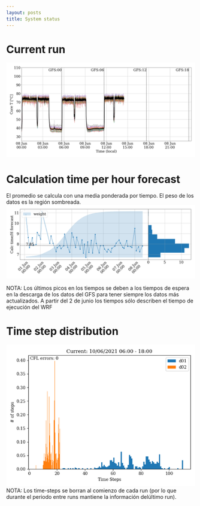 ```yaml
---
layout: posts
title: System status
---
```


# Current run
<img class="post__img cores" src="/assets/images/temp.png">


# Calculation time per hour forecast
El promedio se calcula con una media ponderada por tiempo. El peso de los datos es la región sombreada. 
<img class="post__img cores" src="/assets/images/time_run.png">

NOTA: Los últimos picos en los tiempos se deben a los tiempos de espera en la descarga de los datos del GFS para tener siempre los datos más actualizados. A partir del 2 de junio los tiempos sólo describen el tiempo de ejecución del WRF


# Time step distribution
<img class="post__img cores" src="/assets/images/times.png">
NOTA: Los time-steps se borran al comienzo de cada run (por lo que durante el periodo entre runs mantiene la información delúltimo run).
